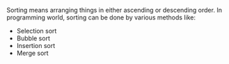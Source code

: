 Sorting means arranging things in either ascending or descending order. 
In programming world, sorting can be done by various methods like: 
- Selection sort
- Bubble sort
- Insertion sort
- Merge sort 

